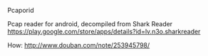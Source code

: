Pcaporid

Pcap reader for android, decompiled from Shark Reader https://play.google.com/store/apps/details?id=lv.n3o.sharkreader

How: http://www.douban.com/note/253945798/
